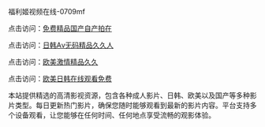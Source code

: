 福利姬视频在线-0709mf

点击访问：<a href="https://heiliaoow5kzm.pages.dev">免费精品国产自产拍在</a>

点击访问：<a href="https://heiliao2dmwwy.pages.dev">日韩Aⅴ无码精品久久人</a>

点击访问：<a href="https://heiliaoll4qsx.pages.dev">欧美激情精品久久</a>

点击访问：<a href="https://heiliaowzu4ur.pages.dev">欧美日韩在线观看免费</a>

本站提供精选的高清影视资源，包含各种成人影片、日韩、欧美以及国产等多种影片类型。每日更新热门影片，确保您随时能够观看到最新的影片内容。平台支持多个设备观看，让您能够在任何时间、任何地点享受流畅的观影体验。

<span style="display:none;">[Canonical link](https://github.com/ty20250709/ty18 ）</span>
